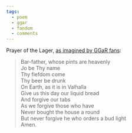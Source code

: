 ```yaml
---
tags:
  - poem
  - ggar
  - fandom
  - comments
---
```


Prayer of the Lager, [as imagined by GGaR fans](http://disq.us/8hq5zr):

> Bar-father, whose pints are heavenly  
> Jo be Thy name  
> Thy fiefdom come  
> Thy beer be drunk  
> On Earth, as it is in Valhalla  
> Give us this day our liquid bread  
> And forgive our tabs  
> As we forgive those who have  
> Never bought the house a round  
> But never forgive he who orders a bud light  
> Amen.

